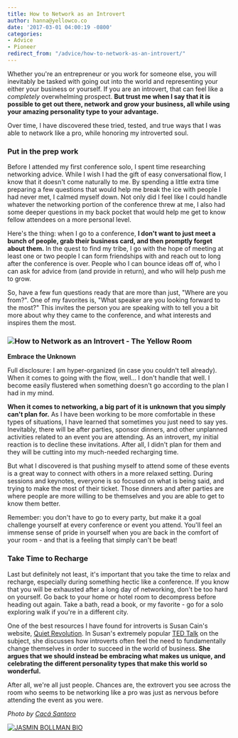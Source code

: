 ```yaml
---
title: How to Network as an Introvert
author: hanna@yellowco.co
date: '2017-03-01 04:00:19 -0800'
categories:
- Advice
- Pioneer
redirect_from: "/advice/how-to-network-as-an-introvert/"
---
```


Whether you're an entrepreneur or you work for someone else, you will inevitably be tasked with going out into the world and representing your either your business or yourself. If you are an introvert, that can feel like a _completely_ overwhelming prospect. **But trust me when I say that it is possible to get out there, network and grow your business, all while using your amazing personality type to your advantage.**

Over time, I have discovered these tried, tested, and true ways that I was able to network like a pro, while honoring my introverted soul.

### **Put in the prep work**

Before I attended my first conference solo, I spent time researching networking advice. While I wish I had the gift of easy conversational flow, I know that it doesn't come naturally to me. By spending a little extra time preparing a few questions that would help me break the ice with people I had never met, I calmed myself down. Not only did I feel like I could handle whatever the networking portion of the conference threw at me, I also had some deeper questions in my back pocket that would help me get to know fellow attendees on a more personal level.

Here's the thing: when I go to a conference, **I don't want to just meet a bunch of people, grab their business card, and then promptly forget about them.** In the quest to find my tribe, I go with the hope of meeting at least one or two people I can form friendships with and reach out to long after the conference is over. People who I can bounce ideas off of, who I can ask for advice from (and provide in return), and who will help push me to grow.

So, have a few fun questions ready that are more than just, "Where are you from?". One of my favorites is, "What speaker are you looking forward to the most?" This invites the person you are speaking with to tell you a bit more about why they came to the conference, and what interests and inspires them the most.

### ![How to Network as an Introvert - The Yellow Room](https://s3.amazonaws.com/yellow-files/blog/2017/02/Yellow2016-25.jpg)  
**Embrace the Unknown**

Full disclosure: I am hyper-organized (in case you couldn't tell already). When it comes to going with the flow, well... I don't handle that well. I become easily flustered when something doesn't go according to the plan I had in my mind. 

**When it comes to networking, a big part of it is unknown that you simply can't plan for.** As I have been working to be more comfortable in these types of situations, I have learned that sometimes you just need to say yes. Inevitably, there will be after parties, sponsor dinners, and other unplanned activities related to an event you are attending. As an introvert, my initial reaction is to decline these invitations. After all, I didn't plan for them and they will be cutting into my much-needed recharging time.

But what I discovered is that pushing myself to attend some of these events is a great way to connect with others in a more relaxed setting. During sessions and keynotes, everyone is so focused on what is being said, and trying to make the most of their ticket. Those dinners and after parties are where people are more willing to be themselves and you are able to get to know them better.

Remember: you don't have to go to every party, but make it a goal challenge yourself at every conference or event you attend. You'll feel an immense sense of pride in yourself when you are back in the comfort of your room - and that is a feeling that simply can't be beat!

### **Take Time to Recharge**

Last but definitely not least, it's important that you take the time to relax and recharge, especially during something hectic like a conference. If you know that you will be exhausted after a long day of networking, don't be too hard on yourself. Go back to your home or hotel room to decompress before heading out again. Take a bath, read a book, or my favorite - go for a solo exploring walk if you're in a different city.

One of the best resources I have found for introverts is Susan Cain's website, [Quiet Revolution](http://www.quietrev.com/). In Susan's extremely popular [TED Talk](http://www.quietrev.com/ted-talk/) on the subject, she discusses how introverts often feel the need to fundamentally change themselves in order to succeed in the world of business. **She argues that we should instead be embracing what makes us unique, and celebrating the different personality types that make this world so wonderful.**

After all, we're all just people. Chances are, the extrovert you see across the room who seems to be networking like a pro was just as nervous before attending the event as you were.

_Photo by [Cacá Santoro](http://cacasantoro.com/)_

[![JASMIN BOLLMAN BIO](https://s3.amazonaws.com/yellow-files/blog/2017/02/JASMINBOLLMAN.jpg)](https://blog.rebel.com/author/jasmin/)
